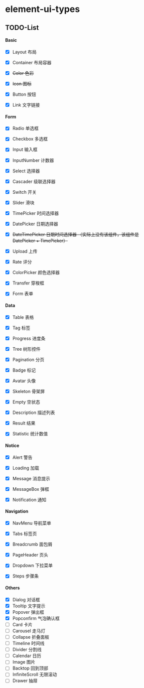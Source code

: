 # element-ui-types

## TODO-List

#### Basic

- [x] Layout 布局
- [x] Container 布局容器
- [x] ~~Color 色彩~~
- [x] ~~Icon 图标~~
- [x] Button 按钮
- [x] Link 文字链接


#### Form

- [x] Radio 单选框
- [x] Checkbox 多选框
- [x] Input 输入框
- [x] InputNumber 计数器
- [x] Select 选择器
- [x] Cascader 级联选择器
- [x] Switch 开关
- [x] Slider 滑块
- [x] TimePicker 时间选择器
- [x] DatePicker 日期选择器
- [x] ~~DateTimePicker 日期时间选择器 （实际上没有该组件，该组件是 DatePicker + TimePicker）~~
- [x] Upload 上传
- [x] Rate 评分
- [x] ColorPicker 颜色选择器
- [x] Transfer 穿梭框
- [x] Form 表单


#### Data

- [x] Table 表格
- [x] Tag 标签
- [x] Progress 进度条
- [x] Tree 树形控件
- [x] Pagination 分页
- [x] Badge 标记
- [x] Avatar 头像
- [x] Skeleton 骨架屏
- [x] Empty 空状态
- [x] Description 描述列表
- [x] Result 结果
- [x] Statistic 统计数值


#### Notice

- [x] Alert 警告
- [x] Loading 加载
- [x] Message 消息提示
- [x] MessageBox 弹框
- [x] Notification 通知


#### Navigation

- [x] NavMenu 导航菜单
- [x] Tabs 标签页
- [x] Breadcrumb 面包屑
- [x] PageHeader 页头
- [x] Dropdown 下拉菜单
- [x] Steps 步骤条


#### Others

- [x] Dialog 对话框
- [x] Tooltip 文字提示
- [x] Popover 弹出框
- [x] Popconfirm 气泡确认框
- [ ] Card 卡片
- [ ] Carousel 走马灯
- [ ] Collapse 折叠面板
- [ ] Timeline 时间线
- [ ] Divider 分割线
- [ ] Calendar 日历
- [ ] Image 图片
- [ ] Backtop 回到顶部
- [ ] InfiniteScroll 无限滚动
- [ ] Drawer 抽屉
